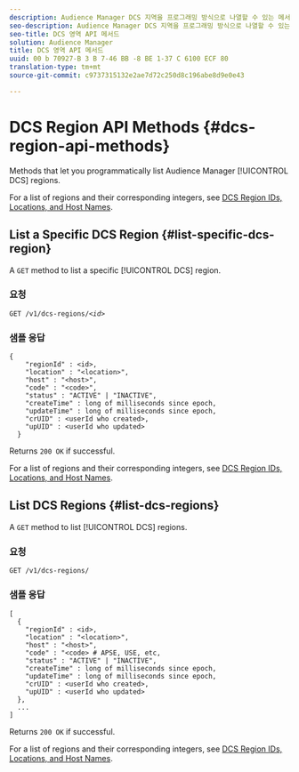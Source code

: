 ```yaml
---
description: Audience Manager DCS 지역을 프로그래밍 방식으로 나열할 수 있는 메서드입니다.
seo-description: Audience Manager DCS 지역을 프로그래밍 방식으로 나열할 수 있는 메서드입니다.
seo-title: DCS 영역 API 메서드
solution: Audience Manager
title: DCS 영역 API 메서드
uuid: 00 b 70927-B 3 B 7-46 BB -8 BE 1-37 C 6100 ECF 80
translation-type: tm+mt
source-git-commit: c9737315132e2ae7d72c250d8c196abe8d9e0e43

---
```



# DCS Region API Methods {#dcs-region-api-methods}

Methods that let you programmatically list Audience Manager [!UICONTROL DCS] regions.

<!-- c_rest_api_regions.xml -->

For a list of regions and their corresponding integers, see [DCS Region IDs, Locations, and Host Names](../../api/dcs-intro/dcs-api-reference/dcs-regions.md).

## List a Specific DCS Region {#list-specific-dcs-region}

A `GET` method to list a specific [!UICONTROL DCS] region.

<!-- r_rest_api_regions_list_specific.xml -->

### 요청

`GET /v1/dcs-regions/`*`<id>`*

### 샘플 응답

```
{ 
    "regionId" : <id>, 
    "location" : "<location>",
    "host" : "<host>",
    "code" : "<code>",
    "status" : "ACTIVE" | "INACTIVE",
    "createTime" : long of milliseconds since epoch,
    "updateTime" : long of milliseconds since epoch,
    "crUID" : <userId who created>,
    "upUID" : <userId who updated>
  }
```

Returns `200 OK` if successful.

For a list of regions and their corresponding integers, see [DCS Region IDs, Locations, and Host Names](../../api/dcs-intro/dcs-api-reference/dcs-regions.md).

## List DCS Regions {#list-dcs-regions}

A `GET` method to list [!UICONTROL DCS] regions.

<!-- r_rest_api_regions_list.xml -->

### 요청

`GET /v1/dcs-regions/`

### 샘플 응답

```
[
  { 
    "regionId" : <id>, 
    "location" : "<location>",
    "host" : "<host>",
    "code" : "<code> # APSE, USE, etc,
    "status" : "ACTIVE" | "INACTIVE",
    "createTime" : long of milliseconds since epoch,
    "updateTime" : long of milliseconds since epoch,
    "crUID" : <userId who created>,
    "upUID" : <userId who updated>
  },
  ...
]
```

Returns `200 OK` if successful.

For a list of regions and their corresponding integers, see [DCS Region IDs, Locations, and Host Names](../../api/dcs-intro/dcs-api-reference/dcs-regions.md).
